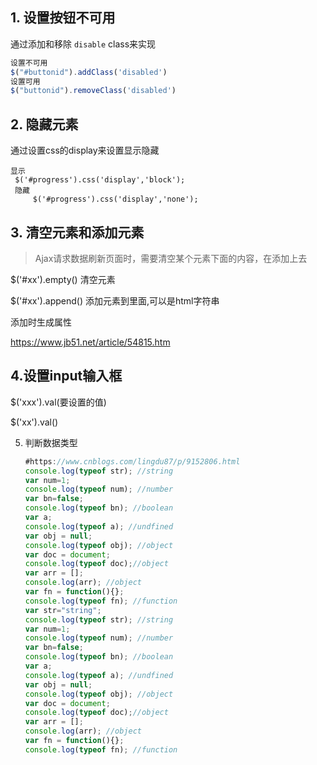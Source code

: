 ## 1. 设置按钮不可用

通过添加和移除 `disable` class来实现

```javascript
设置不可用
$("#buttonid").addClass('disabled')
设置可用
$("buttonid").removeClass('disabled')
```



## 2. 隐藏元素

通过设置css的display来设置显示隐藏

```
显示
 $('#progress').css('display','block');
 隐藏
     $('#progress').css('display','none');
```

## 3. 清空元素和添加元素

> Ajax请求数据刷新页面时，需要清空某个元素下面的内容，在添加上去

$('#xx').empty()	清空元素

$('#xx').append() 添加元素到里面,可以是html字符串

添加时生成属性

https://www.jb51.net/article/54815.htm

## 4.设置input输入框

$('xxx').val(要设置的值)

$('xx').val()

5. 判断数据类型

   ```javascript
   #https://www.cnblogs.com/lingdu87/p/9152806.html
   console.log(typeof str); //string
   var num=1;
   console.log(typeof num); //number
   var bn=false;
   console.log(typeof bn); //boolean
   var a;
   console.log(typeof a); //undfined
   var obj = null;
   console.log(typeof obj); //object
   var doc = document;
   console.log(typeof doc);//object
   var arr = [];
   console.log(arr); //object
   var fn = function(){};
   console.log(typeof fn); //function   
   var str="string";
   console.log(typeof str); //string
   var num=1;
   console.log(typeof num); //number
   var bn=false;
   console.log(typeof bn); //boolean
   var a;
   console.log(typeof a); //undfined
   var obj = null;
   console.log(typeof obj); //object
   var doc = document;
   console.log(typeof doc);//object
   var arr = [];
   console.log(arr); //object
   var fn = function(){};
   console.log(typeof fn); //function   
   ```

   